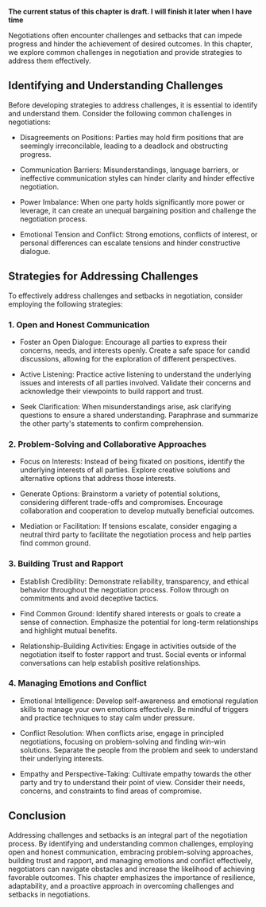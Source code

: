 **The current status of this chapter is draft. I will finish it later when I have time**

Negotiations often encounter challenges and setbacks that can impede progress and hinder the achievement of desired outcomes. In this chapter, we explore common challenges in negotiation and provide strategies to address them effectively.

Identifying and Understanding Challenges
----------------------------------------

Before developing strategies to address challenges, it is essential to identify and understand them. Consider the following common challenges in negotiations:

* Disagreements on Positions: Parties may hold firm positions that are seemingly irreconcilable, leading to a deadlock and obstructing progress.

* Communication Barriers: Misunderstandings, language barriers, or ineffective communication styles can hinder clarity and hinder effective negotiation.

* Power Imbalance: When one party holds significantly more power or leverage, it can create an unequal bargaining position and challenge the negotiation process.

* Emotional Tension and Conflict: Strong emotions, conflicts of interest, or personal differences can escalate tensions and hinder constructive dialogue.

Strategies for Addressing Challenges
------------------------------------

To effectively address challenges and setbacks in negotiation, consider employing the following strategies:

### 1. Open and Honest Communication

* Foster an Open Dialogue: Encourage all parties to express their concerns, needs, and interests openly. Create a safe space for candid discussions, allowing for the exploration of different perspectives.

* Active Listening: Practice active listening to understand the underlying issues and interests of all parties involved. Validate their concerns and acknowledge their viewpoints to build rapport and trust.

* Seek Clarification: When misunderstandings arise, ask clarifying questions to ensure a shared understanding. Paraphrase and summarize the other party's statements to confirm comprehension.

### 2. Problem-Solving and Collaborative Approaches

* Focus on Interests: Instead of being fixated on positions, identify the underlying interests of all parties. Explore creative solutions and alternative options that address those interests.

* Generate Options: Brainstorm a variety of potential solutions, considering different trade-offs and compromises. Encourage collaboration and cooperation to develop mutually beneficial outcomes.

* Mediation or Facilitation: If tensions escalate, consider engaging a neutral third party to facilitate the negotiation process and help parties find common ground.

### 3. Building Trust and Rapport

* Establish Credibility: Demonstrate reliability, transparency, and ethical behavior throughout the negotiation process. Follow through on commitments and avoid deceptive tactics.

* Find Common Ground: Identify shared interests or goals to create a sense of connection. Emphasize the potential for long-term relationships and highlight mutual benefits.

* Relationship-Building Activities: Engage in activities outside of the negotiation itself to foster rapport and trust. Social events or informal conversations can help establish positive relationships.

### 4. Managing Emotions and Conflict

* Emotional Intelligence: Develop self-awareness and emotional regulation skills to manage your own emotions effectively. Be mindful of triggers and practice techniques to stay calm under pressure.

* Conflict Resolution: When conflicts arise, engage in principled negotiations, focusing on problem-solving and finding win-win solutions. Separate the people from the problem and seek to understand their underlying interests.

* Empathy and Perspective-Taking: Cultivate empathy towards the other party and try to understand their point of view. Consider their needs, concerns, and constraints to find areas of compromise.

Conclusion
----------

Addressing challenges and setbacks is an integral part of the negotiation process. By identifying and understanding common challenges, employing open and honest communication, embracing problem-solving approaches, building trust and rapport, and managing emotions and conflict effectively, negotiators can navigate obstacles and increase the likelihood of achieving favorable outcomes. This chapter emphasizes the importance of resilience, adaptability, and a proactive approach in overcoming challenges and setbacks in negotiations.
